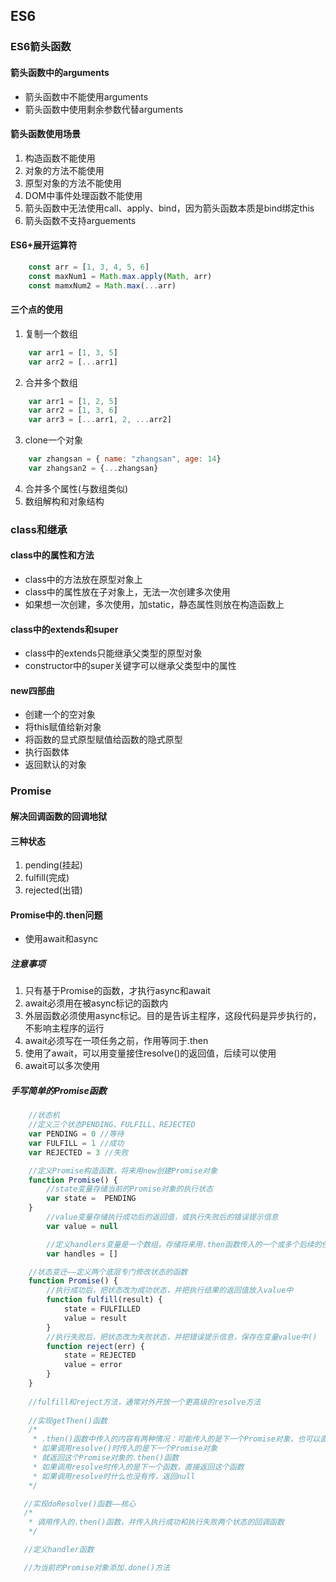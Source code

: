 ## ES6
### ES6箭头函数
#### 箭头函数中的arguments
* 箭头函数中不能使用arguments
* 箭头函数中使用剩余参数代替arguments

#### 箭头函数使用场景
1. 构造函数不能使用
2. 对象的方法不能使用
3. 原型对象的方法不能使用
4. DOM中事件处理函数不能使用
5. 箭头函数中无法使用call、apply、bind，因为箭头函数本质是bind绑定this
6. 箭头函数不支持arguements

#### ES6+展开运算符
```javascript
    const arr = [1, 3, 4, 5, 6]
    const maxNum1 = Math.max.apply(Math, arr)
    const mamxNum2 = Math.max(...arr)
```

#### 三个点的使用
1. 复制一个数组
```javascript
    var arr1 = [1, 3, 5]
    var arr2 = [...arr1]
```
2. 合并多个数组
```javascript
    var arr1 = [1, 2, 5]
    var arr2 = [1, 3, 6]
    var arr3 = [...arr1, 2, ...arr2]
```
3. clone一个对象
```javascript
    var zhangsan = { name: "zhangsan", age: 14}
    var zhangsan2 = {...zhangsan}
```
4. 合并多个属性(与数组类似)
5. 数组解构和对象结构 

### class和继承
#### class中的属性和方法
* class中的方法放在原型对象上
* class中的属性放在子对象上，无法一次创建多次使用
* 如果想一次创建，多次使用，加static，静态属性则放在构造函数上

#### class中的extends和super
* class中的extends只能继承父类型的原型对象
* constructor中的super关键字可以继承父类型中的属性

#### new四部曲
* 创建一个的空对象
* 将this赋值给新对象
* 将函数的显式原型赋值给函数的隐式原型
* 执行函数体
* 返回默认的对象

### Promise
#### 解决回调函数的回调地狱
#### 三种状态
1. pending(挂起)
2. fulfill(完成)
3. rejected(出错)

#### Promise中的.then问题
* 使用await和async

##### 注意事项
1. 只有基于Promise的函数，才执行async和await
2. await必须用在被async标记的函数内
3. 外层函数必须使用async标记。目的是告诉主程序，这段代码是异步执行的，不影响主程序的运行
4. await必须写在一项任务之前，作用等同于.then
5. 使用了await，可以用变量接住resolve()的返回值，后续可以使用
6. await可以多次使用

##### 手写简单的Promise函数
```javascript
    //状态机
    //定义三个状态PENDING、FULFILL、REJECTED
    var PENDING = 0 //等待
    var FULFILL = 1 //成功
    var REJECTED = 3 //失败

    //定义Promise构造函数，将来用new创建Promise对象
    function Promise() {
        //state变量存储当前的Promise对象的执行状态
        var state =  PENDING
    }
        //value变量存储执行成功后的返回值，或执行失败后的错误提示信息
        var value = null

        //定义handlers变量是一个数组，存储将来用.then函数传入的一个或多个后续的任务函数
        var handles = []

    //状态变迁——定义两个底层专门修改状态的函数
    function Promise() {
        //执行成功后，把状态改为成功状态，并把执行结果的返回值放入value中
        function fulfill(result) {
            state = FULFILLED
            value = result
        }
        //执行失败后，把状态改为失败状态，并把错误提示信息，保存在变量value中()
        function reject(err) {
            state = REJECTED
            value = error
        }
    }
        
    //fulfill和reject方法，通常对外开放一个更高级的resolve方法
            
    //实现getThen()函数
    /* 
     * .then()函数中传入的内容有两种情况：可能传入的是下一个Promise对象，也可以直接传入匿名函数
     * 如果调用resolve()时传入的是下一个Promise对象
     * 就返回这个Promise对象的.then()函数
     * 如果调用resolve时传入的是下一个函数，直接返回这个函数
     * 如果调用resolve时什么也没有传，返回null
    */

   //实现doResolve()函数——核心
   /* 
    * 调用传入的.then()函数，并传入执行成功和执行失败两个状态的回调函数
    */

   //定义handler函数

   //为当前的Promise对象添加.done()方法
```